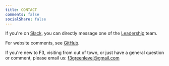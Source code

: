 ```yaml
---
title: CONTACT
comments: false
socialShare: false
---
```


If you're on [Slack](/slack), you can directly message one of the [Leadership](/leadership) team.

For website comments, see [GitHub](https://github.com/f3greenlevel/f3greenlevel.github.io).

If you're new to F3, visiting from out of town, or just have a general question or comment, please email us:  f3greenlevel@gmail.com


</div>